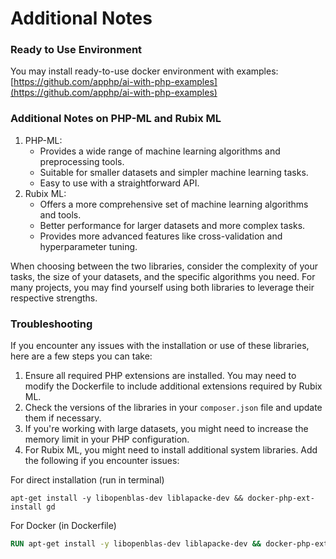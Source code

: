 # Additional Notes

### Ready to Use Environment

You may install ready-to-use docker environment with examples:\
[https://github.com/apphp/ai-with-php-examples](https://github.com/apphp/ai-with-php-examples)

### Additional Notes on PHP-ML and Rubix ML

1. PHP-ML:
   * Provides a wide range of machine learning algorithms and preprocessing tools.
   * Suitable for smaller datasets and simpler machine learning tasks.
   * Easy to use with a straightforward API.
2. Rubix ML:
   * Offers a more comprehensive set of machine learning algorithms and tools.
   * Better performance for larger datasets and more complex tasks.
   * Provides more advanced features like cross-validation and hyperparameter tuning.

When choosing between the two libraries, consider the complexity of your tasks, the size of your datasets, and the specific algorithms you need. For many projects, you may find yourself using both libraries to leverage their respective strengths.

### Troubleshooting

If you encounter any issues with the installation or use of these libraries, here are a few steps you can take:

1. Ensure all required PHP extensions are installed. You may need to modify the Dockerfile to include additional extensions required by Rubix ML.
2. Check the versions of the libraries in your `composer.json` file and update them if necessary.
3. If you're working with large datasets, you might need to increase the memory limit in your PHP configuration.
4. For Rubix ML, you might need to install additional system libraries. Add the following if you encounter issues:

For direct installation (run in terminal)

```
apt-get install -y libopenblas-dev liblapacke-dev && docker-php-ext-install gd
```

For Docker (in Dockerfile)

```Dockerfile
RUN apt-get install -y libopenblas-dev liblapacke-dev && docker-php-ext-install gd
```
